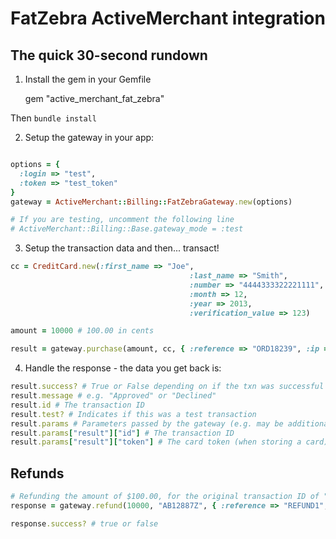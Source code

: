 FatZebra ActiveMerchant integration
===================================

The quick 30-second rundown
---------------------------

1. Install the gem in your Gemfile

    gem "active_merchant_fat_zebra"

Then `bundle install`

2. Setup the gateway in your app:

```ruby

options = {
  :login => "test",
  :token => "test_token"
}
gateway = ActiveMerchant::Billing::FatZebraGateway.new(options)

# If you are testing, uncomment the following line
# ActiveMerchant::Billing::Base.gateway_mode = :test
```

3. Setup the transaction data and then... transact!

```ruby
cc = CreditCard.new(:first_name => "Joe", 
										:last_name => "Smith",
										:number => "4444333322221111",
										:month => 12,
										:year => 2013,
										:verification_value => 123)

amount = 10000 # 100.00 in cents

result = gateway.purchase(amount, cc, { :reference => "ORD18239", :ip => "1.2.3.4" }) # If you are using rails you would use request.remote_ip
```

4. Handle the response - the data you get back is:

```ruby
result.success? # True or False depending on if the txn was successful
result.message # e.g. "Approved" or "Declined"
result.id # The transaction ID
result.test? # Indicates if this was a test transaction
result.params # Parameters passed by the gateway (e.g. may be additional info like fraud review score.)
result.params["result"]["id"] # The transaction ID
result.params["result"]["token"] # The card token (when storing a card)
```


Refunds
-------
```ruby
# Refunding the amount of $100.00, for the original transaction ID of "AB12887Z"
response = gateway.refund(10000, "AB12887Z", { :reference => "REFUND1", :ip => "1.2.3.4" })

response.success? # true or false
```